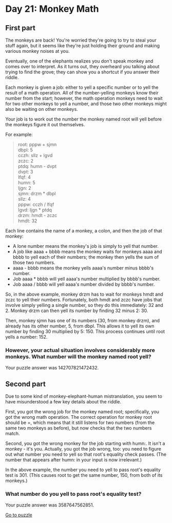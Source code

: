 # Day 21: Monkey Math

## First part

The monkeys are back! You're worried they're going to try to steal your stuff again, but it seems like they're just holding their ground and making various monkey noises at you.

Eventually, one of the elephants realizes you don't speak monkey and comes over to interpret. As it turns out, they overheard you talking about trying to find the grove; they can show you a shortcut if you answer their riddle.

Each monkey is given a job: either to yell a specific number or to yell the result of a math operation. All of the number-yelling monkeys know their number from the start; however, the math operation monkeys need to wait for two other monkeys to yell a number, and those two other monkeys might also be waiting on other monkeys.

Your job is to work out the number the monkey named root will yell before the monkeys figure it out themselves.

For example:
> root: pppw + sjmn </br>
> dbpl: 5 </br>
> cczh: sllz + lgvd </br>
> zczc: 2 </br>
> ptdq: humn - dvpt </br>
> dvpt: 3 </br>
> lfqf: 4 </br>
> humn: 5 </br>
> ljgn: 2 </br>
> sjmn: drzm * dbpl </br>
> sllz: 4 </br>
> pppw: cczh / lfqf </br>
> lgvd: ljgn * ptdq </br>
> drzm: hmdt - zczc </br>
> hmdt: 32 </br>

Each line contains the name of a monkey, a colon, and then the job of that monkey:
- A lone number means the monkey's job is simply to yell that number.
- A job like aaaa + bbbb means the monkey waits for monkeys aaaa and bbbb to yell each of their numbers; the monkey then yells the sum of those two numbers.
- aaaa - bbbb means the monkey yells aaaa's number minus bbbb's number.
- Job aaaa * bbbb will yell aaaa's number multiplied by bbbb's number.
- Job aaaa / bbbb will yell aaaa's number divided by bbbb's number.

So, in the above example, monkey drzm has to wait for monkeys hmdt and zczc to yell their numbers. Fortunately, both hmdt and zczc have jobs that involve simply yelling a single number, so they do this immediately: 32 and 2. Monkey drzm can then yell its number by finding 32 minus 2: 30.

Then, monkey sjmn has one of its numbers (30, from monkey drzm), and already has its other number, 5, from dbpl. This allows it to yell its own number by finding 30 multiplied by 5: 150.
This process continues until root yells a number: 152.

### However, your actual situation involves considerably more monkeys. What number will the monkey named root yell?

Your puzzle answer was 142707821472432.

## Second part

Due to some kind of monkey-elephant-human mistranslation, you seem to have misunderstood a few key details about the riddle.

First, you got the wrong job for the monkey named root; specifically, you got the wrong math operation. The correct operation for monkey root should be =, which means that it still listens for two numbers (from the same two monkeys as before), but now checks that the two numbers match.

Second, you got the wrong monkey for the job starting with humn:. It isn't a monkey - it's you. Actually, you got the job wrong, too: you need to figure out what number you need to yell so that root's equality check passes. (The number that appears after humn: in your input is now irrelevant.)

In the above example, the number you need to yell to pass root's equality test is 301. (This causes root to get the same number, 150, from both of its monkeys.)

### What number do you yell to pass root's equality test?

Your puzzle answer was 3587647562851.

[Go to puzzle](https://adventofcode.com/2022/day/21)
